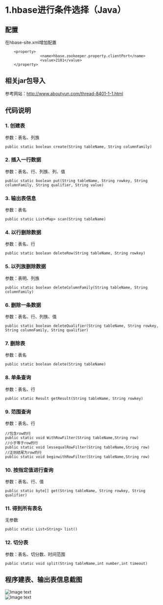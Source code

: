 # 1.hbase进行条件选择（Java）
## 配置
在hbase-site.xml增加配置  
```
	<property>
                <name>hbase.zookeeper.property.clientPort</name>
                <value>2181</value>
	</property>
```
## 相关jar包导入
参考网站：http://www.aboutyun.com/thread-8401-1-1.html
## 代码说明
### 1. 创建表
参数：表名、列族
```
public static boolean create(String tableName, String columnFamily)
```
### 2. 插入一行数据
参数：表名、行、列族、列、值
```
public static boolean put(String tableName, String rowkey, String columnFamily, String qualifier, String value) 
```
### 3. 输出表信息
参数：表名
```
public static List<Map> scan(String tableName)
```
### 4. 以行删除数据
参数：表名、行
```
public static boolean deleteRow(String tableName, String rowkey)
```
### 5. 以列族删除数据
参数：表明、列族
```
public static boolean deleteColumnFamily(String tableName, String columnFamily)
```
### 6. 删除一条数据
参数：表名、行、列族、值
```
public static boolean deleteQualifier(String tableName, String rowkey, String columnFamily, String qualifier)
```
### 7. 删除表
参数：表名
```
public static boolean delete(String tableName)
```
### 8. 单条查询
参数：表名、行
```
public static Result getResult(String tableName, String rowkey)
```
### 9. 范围查询
参数：表名、行
```
//包含row的行
public static void WithRowFilter(String tableName,String row)
//小于等于row的行
public static void lessequalRowFilter(String tableName,String row)
//正则结尾为row的行
public static void beginwithRowFilter(String tableName,String row)
```
### 10. 按指定值进行查询
参数：表名、行、值
```
public static byte[] get(String tableName, String rowkey, String qualifier)
```
### 11. 得到所有表名
无参数
```
public static List<String> list()
```
### 12. 切分表
参数：表名、切分数、时间范围
```
public static void split(String tableName,int number,int timeout)
```
## 程序建表、输出表信息截图
![Image text](https://raw.github.com/cjjloves/Homework6/master/pictures/code.JPG)  
![Image text](https://raw.github.com/cjjloves/Homework6/master/pictures/result.JPG)
